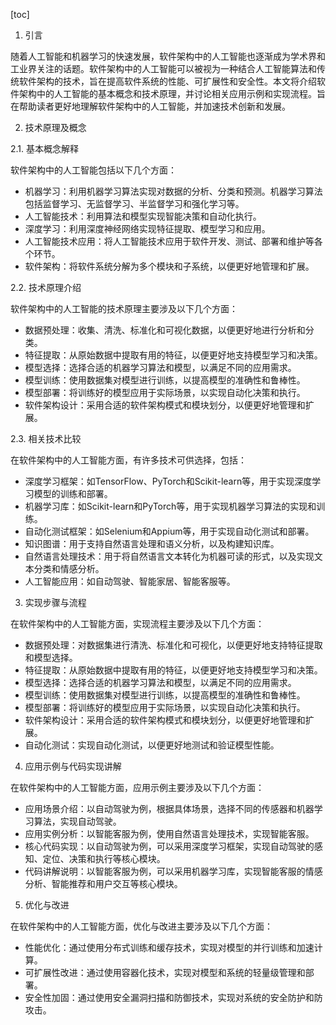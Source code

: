 
[toc]                    
                
                
1. 引言

随着人工智能和机器学习的快速发展，软件架构中的人工智能也逐渐成为学术界和工业界关注的话题。软件架构中的人工智能可以被视为一种结合人工智能算法和传统软件架构的技术，旨在提高软件系统的性能、可扩展性和安全性。本文将介绍软件架构中的人工智能的基本概念和技术原理，并讨论相关应用示例和实现流程。旨在帮助读者更好地理解软件架构中的人工智能，并加速技术创新和发展。

2. 技术原理及概念

2.1. 基本概念解释

软件架构中的人工智能包括以下几个方面：

- 机器学习：利用机器学习算法实现对数据的分析、分类和预测。机器学习算法包括监督学习、无监督学习、半监督学习和强化学习等。
- 人工智能技术：利用算法和模型实现智能决策和自动化执行。
- 深度学习：利用深度神经网络实现特征提取、模型学习和应用。
- 人工智能技术应用：将人工智能技术应用于软件开发、测试、部署和维护等各个环节。
- 软件架构：将软件系统分解为多个模块和子系统，以便更好地管理和扩展。

2.2. 技术原理介绍

软件架构中的人工智能的技术原理主要涉及以下几个方面：

- 数据预处理：收集、清洗、标准化和可视化数据，以便更好地进行分析和分类。
- 特征提取：从原始数据中提取有用的特征，以便更好地支持模型学习和决策。
- 模型选择：选择合适的机器学习算法和模型，以满足不同的应用需求。
- 模型训练：使用数据集对模型进行训练，以提高模型的准确性和鲁棒性。
- 模型部署：将训练好的模型应用于实际场景，以实现自动化决策和执行。
- 软件架构设计：采用合适的软件架构模式和模块划分，以便更好地管理和扩展。

2.3. 相关技术比较

在软件架构中的人工智能方面，有许多技术可供选择，包括：

- 深度学习框架：如TensorFlow、PyTorch和Scikit-learn等，用于实现深度学习模型的训练和部署。
- 机器学习库：如Scikit-learn和PyTorch等，用于实现机器学习算法的实现和训练。
- 自动化测试框架：如Selenium和Appium等，用于实现自动化测试和部署。
- 知识图谱：用于支持自然语言处理和语义分析，以及构建知识库。
- 自然语言处理技术：用于将自然语言文本转化为机器可读的形式，以及实现文本分类和情感分析。
- 人工智能应用：如自动驾驶、智能家居、智能客服等。

3. 实现步骤与流程

在软件架构中的人工智能方面，实现流程主要涉及以下几个方面：

- 数据预处理：对数据集进行清洗、标准化和可视化，以便更好地支持特征提取和模型选择。
- 特征提取：从原始数据中提取有用的特征，以便更好地支持模型学习和决策。
- 模型选择：选择合适的机器学习算法和模型，以满足不同的应用需求。
- 模型训练：使用数据集对模型进行训练，以提高模型的准确性和鲁棒性。
- 模型部署：将训练好的模型应用于实际场景，以实现自动化决策和执行。
- 软件架构设计：采用合适的软件架构模式和模块划分，以便更好地管理和扩展。
- 自动化测试：实现自动化测试，以便更好地测试和验证模型性能。

4. 应用示例与代码实现讲解

在软件架构中的人工智能方面，应用示例主要涉及以下几个方面：

- 应用场景介绍：以自动驾驶为例，根据具体场景，选择不同的传感器和机器学习算法，实现自动驾驶。
- 应用实例分析：以智能客服为例，使用自然语言处理技术，实现智能客服。
- 核心代码实现：以自动驾驶为例，可以采用深度学习框架，实现自动驾驶的感知、定位、决策和执行等核心模块。
- 代码讲解说明：以智能客服为例，可以采用机器学习库，实现智能客服的情感分析、智能推荐和用户交互等核心模块。

5. 优化与改进

在软件架构中的人工智能方面，优化与改进主要涉及以下几个方面：

- 性能优化：通过使用分布式训练和缓存技术，实现对模型的并行训练和加速计算。
- 可扩展性改进：通过使用容器化技术，实现对模型和系统的轻量级管理和部署。
- 安全性加固：通过使用安全漏洞扫描和防御技术，实现对系统的安全防护和防攻击。

